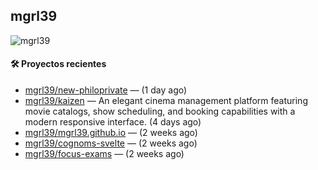 ## mgrl39 
<p align="left"> <img src="https://komarev.com/ghpvc/?username=mgrbl&label=Profile%20views&color=0e75b6&style=flat" alt="mgrl39" /> </p>












#### 🛠 Proyectos recientes

- [mgrl39/new-philoprivate](https://github.com/mgrl39/new-philoprivate) —  (1 day ago)
- [mgrl39/kaizen](https://github.com/mgrl39/kaizen) — An elegant cinema management platform featuring movie catalogs, show scheduling, and booking capabilities with a modern responsive interface. (4 days ago)
- [mgrl39/mgrl39.github.io](https://github.com/mgrl39/mgrl39.github.io) —  (2 weeks ago)
- [mgrl39/cognoms-svelte](https://github.com/mgrl39/cognoms-svelte) —  (2 weeks ago)
- [mgrl39/focus-exams](https://github.com/mgrl39/focus-exams) —  (2 weeks ago)




